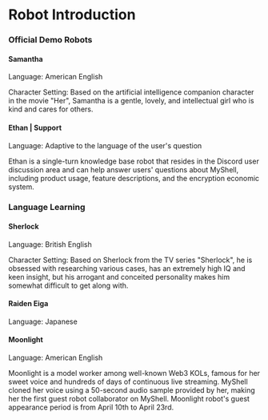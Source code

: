 # Robot Introduction

### Official Demo Robots

#### Samantha

Language: American English

Character Setting: Based on the artificial intelligence companion character in the movie "Her", Samantha is a gentle, lovely, and intellectual girl who is kind and cares for others.

#### Ethan | Support

Language: Adaptive to the language of the user's question

Ethan is a single-turn knowledge base robot that resides in the Discord user discussion area and can help answer users' questions about MyShell, including product usage, feature descriptions, and the encryption economic system.

### Language Learning

#### Sherlock

Language: British English

Character Setting: Based on Sherlock from the TV series "Sherlock", he is obsessed with researching various cases, has an extremely high IQ and keen insight, but his arrogant and conceited personality makes him somewhat difficult to get along with.

#### Raiden Eiga

Language: Japanese

#### Moonlight

Language: American English

Moonlight is a model worker among well-known Web3 KOLs, famous for her sweet voice and hundreds of days of continuous live streaming. MyShell cloned her voice using a 50-second audio sample provided by her, making her the first guest robot collaborator on MyShell. Moonlight robot's guest appearance period is from April 10th to April 23rd.

####